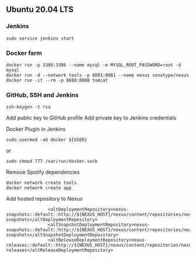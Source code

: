 ## Ubuntu 20.04 LTS


### Jenkins
```
sudo service jenkins start
```

### Docker farm
```
docker run -p 3306:3306 --name mysql -e MYSQL_ROOT_PASSWORD=root -d mysql
docker run -d --network tools -p 8081:8081 --name nexus sonatype/nexus
docker run -it --rm -p 8888:8080 tomcat
```

### GitHub, SSH and Jenkins
```
ssh-keygen -t rsa

```
Add public key to GitHub profile
Add private key to Jenkins credentials

Docker Plugin in Jenkins

```
sudo usermod -aG docker ${USER}
```

or

```
sudo chmod 777 /var/run/docker.sock
```

Remove Spotify dependencies

```
docker network create tools
docker network create app
```

Add hosted repository to Nexus

```
                <altDeploymentRepository>nexus-snapshots::default::http://${NEXUS_HOST}/nexus/content/repositories/nexus-snapshots</altDeploymentRepository>
                <altSnapshotDeploymentRepository>nexus-snapshots::default::http://${NEXUS_HOST}/nexus/content/repositories/nexus-snapshots</altSnapshotDeploymentRepository>
                <altReleaseDeploymentRepository>nexus-releases::default::http://${NEXUS_HOST}/nexus/content/repositories/nexus-releases</altReleaseDeploymentRepository>
```





